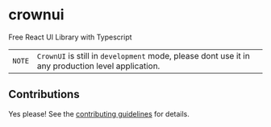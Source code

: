# crownui
Free React UI Library with Typescript

| | |
|-|-|
|`NOTE` | `CrownUI` is still in `development` mode, please dont use it in any production level application.|


## Contributions

Yes please! See the [contributing guidelines][contributing] for details.

[contributing]: CONTRIBUTING.md

